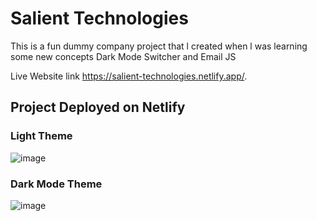 # Salient Technologies
This is a fun dummy company project that l created when l was learning some new concepts Dark Mode Switcher and Email JS

Live Website link https://salient-technologies.netlify.app/.

## Project Deployed on Netlify

### Light Theme
![image](https://user-images.githubusercontent.com/13154954/144101131-fb56f623-6aec-41d0-91d5-0e4bd88680df.png)



### Dark Mode Theme
![image](https://user-images.githubusercontent.com/13154954/144101268-4688864c-67e2-4558-98bd-07e92802b9ec.png)
